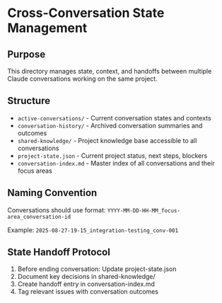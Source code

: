 # Cross-Conversation State Management

## Purpose
This directory manages state, context, and handoffs between multiple Claude conversations working on the same project.

## Structure
- `active-conversations/` - Current conversation states and contexts
- `conversation-history/` - Archived conversation summaries and outcomes  
- `shared-knowledge/` - Project knowledge base accessible to all conversations
- `project-state.json` - Current project status, next steps, blockers
- `conversation-index.md` - Master index of all conversations and their focus areas

## Naming Convention
Conversations should use format: `YYYY-MM-DD-HH-MM_focus-area_conversation-id`

Example: `2025-08-27-19-15_integration-testing_conv-001`

## State Handoff Protocol
1. Before ending conversation: Update project-state.json
2. Document key decisions in shared-knowledge/
3. Create handoff entry in conversation-index.md
4. Tag relevant issues with conversation outcomes
